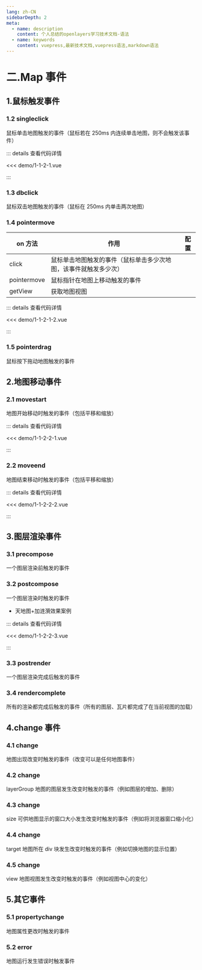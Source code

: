 ```yaml
---
lang: zh-CN
sidebarDepth: 2
meta:
  - name: description
    content: 个人总结的openlayers学习技术文档-语法
  - name: keywords
    content: vuepress,最新技术文档,vuepress语法,markdown语法
---
```


# 二.Map 事件

## 1.鼠标触发事件

### 1.2 singleclick

鼠标单击地图触发的事件（鼠标若在 250ms 内连续单击地图，则不会触发该事件）

  <Container url="https://zhoubichuan.com/resume/?type=openlayers&name=1-1-2-1.vue" />

::: details 查看代码详情

<<< demo/1-1-2-1.vue

:::

### 1.3 dbclick

鼠标双击地图触发的事件（鼠标在 250ms 内单击两次地图）

### 1.4 pointermove

| on 方法     | 作用                                                             | 配置 |
| ----------- | ---------------------------------------------------------------- | ---- |
| click       | 鼠标单击地图触发的事件（鼠标单击多少次地图，该事件就触发多少次） |
| pointermove | 鼠标指针在地图上移动触发的事件                                   |
| getView     | 获取地图视图                                                     |

  <Container url="https://zhoubichuan.com/resume/?type=openlayers&name=1-1-2-1-2.vue" />

::: details 查看代码详情

<<< demo/1-1-2-1-2.vue

:::

### 1.5 pointerdrag

鼠标按下拖动地图触发的事件

## 2.地图移动事件

### 2.1 movestart

地图开始移动时触发的事件（包括平移和缩放）

  <Container url="https://zhoubichuan.com/resume/?type=openlayers&name=1-1-2-2-1.vue" />

::: details 查看代码详情

<<< demo/1-1-2-2-1.vue

:::

### 2.2 moveend

地图结束移动时触发的事件（包括平移和缩放）

<Container url="https://zhoubichuan.com/resume/?type=openlayers&name=1-1-2-2-2.vue" />

::: details 查看代码详情

<<< demo/1-1-2-2-2.vue

:::

## 3.图层渲染事件

### 3.1 precompose

一个图层渲染前触发的事件

### 3.2 postcompose

一个图层渲染时触发的事件

- 天地图+加涟漪效果案例

<Container url="https://zhoubichuan.com/resume/?type=openlayers&name=1-1-2-2-3.vue" />

::: details 查看代码详情

<<< demo/1-1-2-2-3.vue

:::

### 3.3 postrender

一个图层渲染完成后触发的事件

### 3.4 rendercomplete

所有的渲染都完成后触发的事件（所有的图层、瓦片都完成了在当前视图的加载）

## 4.change 事件

### 4.1 change

地图出现改变时触发的事件（改变可以是任何地图事件）

### 4.2 change

layerGroup 地图的图层发生改变时触发的事件（例如图层的增加、删除）

### 4.3 change

size 可供地图显示的窗口大小发生改变时触发的事件（例如将浏览器窗口缩小化）

### 4.4 change

target 地图所在 div 块发生改变时触发的事件（例如切换地图的显示位置）

### 4.5 change

view 地图视图发生改变时触发的事件（例如视图中心的变化）

## 5.其它事件

### 5.1 propertychange

地图属性更改时触发的事件

### 5.2 error

地图运行发生错误时触发事件
